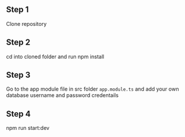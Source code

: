 ## Step 1

Clone repository

## Step 2

cd into cloned folder and run npm install

## Step 3

Go to the app module file in src folder `app.module.ts` and add your own database username and password credentails

## Step 4

npm run start:dev
